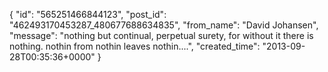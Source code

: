  {
   "id": "565251466844123",
   "post_id": "462493170453287_480677688634835",
   "from_name": "David Johansen",
   "message": "nothing but continual, perpetual surety, for without it there is nothing. nothin from nothin leaves nothin....",
   "created_time": "2013-09-28T00:35:36+0000"
 }
